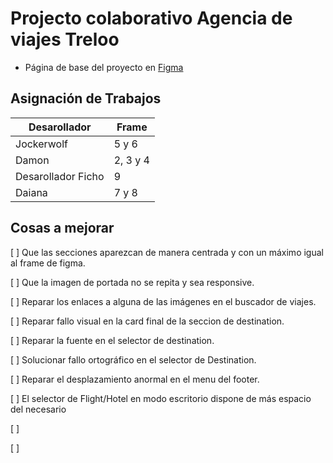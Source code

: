 # Projecto colaborativo Agencia de viajes Treloo

- Página de base del proyecto en [Figma](https://www.figma.com/community/file/1067291706100571818)

## Asignación de Trabajos

| Desarollador       | Frame    |
| ------------------ | -------- |
| Jockerwolf         | 5 y 6    |
| Damon              | 2, 3 y 4 |
| Desarollador Ficho | 9        |
| Daiana             | 7 y 8    |


## Cosas a mejorar

[ ] Que las secciones aparezcan de manera centrada y con un máximo igual al frame de figma.

[ ] Que la imagen de portada no se repita y sea responsive.

[ ] Reparar los enlaces a alguna de las imágenes en el buscador de viajes.

[ ] Reparar fallo visual en la card final de la seccion de destination.

[ ] Reparar la fuente en el selector de destination.

[ ] Solucionar fallo ortográfico en el selector de Destination.

[ ] Reparar el desplazamiento anormal en el menu del footer.

[ ] El selector de Flight/Hotel en modo escritorio dispone de más espacio del necesario

[ ]

[ ]